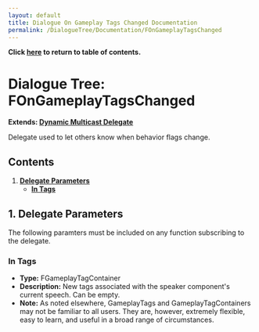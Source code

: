 ```yaml
---
layout: default
title: Dialogue On Gameplay Tags Changed Documentation
permalink: /DialogueTree/Documentation/FOnGameplayTagsChanged
---
```

**Click [here](Contents.md) to return to table of contents.** 

# Dialogue Tree: FOnGameplayTagsChanged
**Extends: [Dynamic Multicast Delegate](https://docs.unrealengine.com/4.27/en-US/ProgrammingAndScripting/ProgrammingWithCPP/UnrealArchitecture/Delegates/Multicast/)**

Delegate used to let others know when behavior flags change.

## Contents
1. [**Delegate Parameters**](FOnGameplayTagsChanged.md#1-delegate-parameters)
   * [**In Tags**](FOnGameplayTagsChanged.md#in-tags)

## 1. Delegate Parameters 
The following paramters must be included on any function subscribing to the delegate. 
<br>

### In Tags 
* **Type:** FGameplayTagContainer
* **Description:** New tags associated with the speaker component's current speech. Can be empty.
* **Note:** As noted elsewhere, GameplayTags and GameplayTagContainers may not be familiar to all users. They are, however, extremely flexible, easy to learn, and useful in a broad range of circumstances. 
